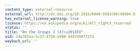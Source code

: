 ```yaml
---
content_type: external-resource
external_url: http://dx.doi.org/10.1016/0040-9383(66)90004-8
has_external_license_warning: true
license: https://en.wikipedia.org/wiki/All_rights_reserved
status: ''
title: "On the Groups J (X)\u2013IV"
uid: 14e365ea-5c37-4736-a400-4d37d987727a
wayback_url: ''
---
```

